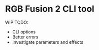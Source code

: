 # RGB Fusion 2 CLI tool

WIP TODO:

 - CLI options
 - Better errors
 - Investigate parameters and effects
